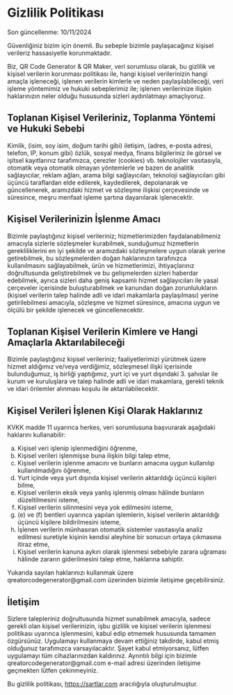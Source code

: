<h1>Gizlilik Politikası</h1>
<p>Son güncellenme: 10/11/2024</p>
<p>
Güvenliğiniz bizim için önemli. Bu sebeple bizimle paylaşacağınız kişisel verileriz hassasiyetle korunmaktadır.
</p>
<p>
Biz, QR Code Generator &amp; QR Maker, veri sorumlusu olarak, bu gizlilik ve kişisel verilerin korunması politikası ile,
hangi kişisel verilerinizin hangi amaçla işleneceği, işlenen verilerin kimlerle ve neden paylaşılabileceği,
veri işleme yöntemimiz ve hukuki sebeplerimiz ile; işlenen verilerinize ilişkin haklarınızın neler
olduğu hususunda sizleri aydınlatmayı amaçlıyoruz.
</p>
<h2>Toplanan Kişisel Verileriniz, Toplanma Yöntemi ve Hukuki Sebebi</h2>
<p>
Kimlik, (isim, soy isim, doğum tarihi gibi) iletişim, (adres, e-posta adresi, telefon, IP, konum gibi)
özlük, sosyal medya, finans bilgileriniz ile görsel ve işitsel kayıtlarınız tarafımızca,
çerezler (cookies) vb. teknolojiler vasıtasıyla, otomatik veya otomatik olmayan yöntemlerle
ve bazen de analitik sağlayıcılar, reklam ağları, arama bilgi sağlayıcıları,
teknoloji sağlayıcıları gibi üçüncü taraflardan elde edilerek, kaydedilerek,
depolanarak ve güncellenerek, aramızdaki hizmet ve sözleşme ilişkisi çerçevesinde
ve süresince, meşru menfaat işleme şartına dayanılarak işlenecektir.
</p>
<h2>Kişisel Verilerinizin İşlenme Amacı</h2>
<p>
Bizimle paylaştığınız kişisel verileriniz; hizmetlerimizden faydalanabilmeniz
amacıyla sizlerle sözleşmeler kurabilmek, sunduğumuz hizmetlerin gerekliliklerini
en iyi şekilde ve aramızdaki sözleşmelere uygun olarak yerine getirebilmek,
bu sözleşmelerden doğan haklarınızın tarafınızca kullanılmasını sağlayabilmek,
ürün ve hizmetlerimizi, ihtiyaçlarınız doğrultusunda geliştirebilmek ve bu
gelişmelerden sizleri haberdar edebilmek, ayrıca sizleri daha geniş kapsamlı hizmet
sağlayıcıları ile yasal çerçeveler içerisinde buluşturabilmek ve kanundan doğan
zorunlulukların (kişisel verilerin talep halinde adli ve idari makamlarla paylaşılması)
yerine getirilebilmesi amacıyla, sözleşme ve hizmet süresince, amacına uygun ve ölçülü bir
şekilde işlenecek ve güncellenecektir.
</p>
<h2>Toplanan Kişisel Verilerin Kimlere ve Hangi Amaçlarla Aktarılabileceği</h2>
<p>
Bizimle paylaştığınız kişisel verileriniz; faaliyetlerimizi yürütmek üzere hizmet
aldığımız ve/veya verdiğimiz, sözleşmesel ilişki içerisinde bulunduğumuz,
iş birliği yaptığımız, yurt içi ve yurt dışındaki 3. şahıslar ile kurum ve
kuruluşlara ve talep halinde adli ve idari makamlara, gerekli teknik ve idari
önlemler alınması koşulu ile aktarılabilecektir.
</p>
<h2>Kişisel Verileri İşlenen Kişi Olarak Haklarınız</h2>
<p>KVKK madde 11 uyarınca herkes, veri sorumlusuna başvurarak aşağıdaki haklarını kullanabilir:</p>
<ol type="a">
<li>Kişisel veri işlenip işlenmediğini öğrenme,</li>
<li>Kişisel verileri işlenmişse buna ilişkin bilgi talep etme,</li>
<li>Kişisel verilerin işlenme amacını ve bunların amacına uygun kullanılıp kullanılmadığını öğrenme,</li>
<li>Yurt içinde veya yurt dışında kişisel verilerin aktarıldığı üçüncü kişileri bilme,</li>
<li>Kişisel verilerin eksik veya yanlış işlenmiş olması hâlinde bunların düzeltilmesini isteme,</li>
<li>Kişisel verilerin silinmesini veya yok edilmesini isteme,</li>
<li>(e) ve (f) bentleri uyarınca yapılan işlemlerin, kişisel verilerin aktarıldığı üçüncü kişilere bildirilmesini isteme,</li>
<li>İşlenen verilerin münhasıran otomatik sistemler vasıtasıyla analiz edilmesi suretiyle kişinin kendisi aleyhine bir sonucun ortaya çıkmasına itiraz etme,</li>
<li>Kişisel verilerin kanuna aykırı olarak işlenmesi sebebiyle zarara uğraması hâlinde zararın giderilmesini talep etme, haklarına sahiptir.</li>
</ol>
<p>Yukarıda sayılan haklarınızı kullanmak üzere qreatorcodegenerator@gmail.com üzerinden bizimle iletişime geçebilirsiniz.</p>
<h2>İletişim</h2>
<p>
Sizlere talepleriniz doğrultusunda hizmet sunabilmek amacıyla, sadece gerekli olan kişisel verilerinizin,
işbu gizlilik ve kişisel verilerin işlenmesi politikası uyarınca işlenmesini, kabul edip etmemek hususunda tamamen özgürsünüz. Uygulamayı kullanmaya devam ettiğiniz takdirde, kabul etmiş olduğunuz tarafımızca varsayılacaktır. Şayet kabul etmiyorsanız, lütfen uygulamayı tüm cihazlarınızdan kaldırınız. Ayrıntılı bilgi için bizimle qreatorcodegenerator@gmail.com e-mail adresi üzerinden iletişime geçmekten lütfen çekinmeyiniz.
</p>
<p>Bu gizlilik politikası, <a href="https://sartlar.com">https://sartlar.com</a> aracılığıyla oluşturulmuştur.</p>
